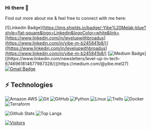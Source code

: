 ### Hi there 👋

<!-- I am Yibe Mel, a Cloud/Devops and Automation Engineer -->

Find out more about me & feel free to connect with me here:

<!-- Replace the fields below with the information requested. Remember to remove the encapsulating <> characters. For spaces in names, use %20 (e.g. Broadus%20Palmer) -->

[![Linkedin Badge](https://img.shields.io/badge/-Yibe%20Melak-blue?style=flat-square&logo=Linkedin&logoColor=white&link=[https://www.linkedin.com/in/levelupwithbroadus](https://www.linkedin.com/in/yibe-m-b245841b8/)]([https://www.linkedin.com/in/levelupwithbroadus](https://www.linkedin.com/in/yibe-m-b245841b8/)
[![Medium Badge](https://img.shields.io/badge/Yibe%20Melak-12100E?style=flat-square&logo=medium&logoColor=white&link=[https://www.linkedin.com/newsletters/level-up-in-tech-6746961814677987328](https://medium.com/@yibe.mel27)/)][(https://www.linkedin.com/newsletters/level-up-in-tech-6746961814677987328/)](https://medium.com/@yibe.mel27)
[![Gmail Badge](https://img.shields.io/badge/-yibe.mel27@gmail.com-c14438?style=flat-square&logo=Gmail&logoColor=white&link=mailto:yibe.mel27@gmail.com)](mailto:yibe.mel27@gmail.com)

## ⚡ Technologies

<!-- Check out the Badges folder for more badges -->

![Amazon AWS](https://img.shields.io/badge/Amazon%20AWS-232F3E?style=flat-square&logo=amazon-aws)
![Git](https://img.shields.io/badge/-Git-black?style=flat-square&logo=git)
![GitHub](https://img.shields.io/badge/-GitHub-181717?style=flat-square&logo=github)
![Python](https://img.shields.io/badge/-Python-black?style=flat-square&logo=Python)
![Linux](https://img.shields.io/badge/Linux-FCC624?style=flat-square&logo=linux&logoColor=black)
![Trello](https://img.shields.io/badge/Trello-%23026AA7.svg?style=flat-square&logo=Trello&logoColor=white)
![Docker](https://img.shields.io/badge/docker-%230db7ed.svg?style=for-the-badge&logo=docker&logoColor=white)
![Terraform](https://img.shields.io/badge/terraform-%235835CC.svg?style=for-the-badge&logo=terraform&logoColor=white)

<!-- Replace the fields below with the information requested. Remember to remove the encapsulating <> characters. -->

![Github Stats](https://github-readme-stats.vercel.app/api?username=LevelUpInTech&count_private=true&show_icons=true&include_all_commits=true)
![Top Langs](https://github-readme-stats.vercel.app/api/top-langs/?username=LevelUpInTech&hide=TeX&layout=compact)


[![Visitors](https://api.visitorbadge.io/api/visitors?path=LevelUpInTech%2FLevelUpInTech&label=VISITORS&countColor=%23263759)](https://visitorbadge.io/status?path=LevelUpInTech%2FLevelUpInTech)
